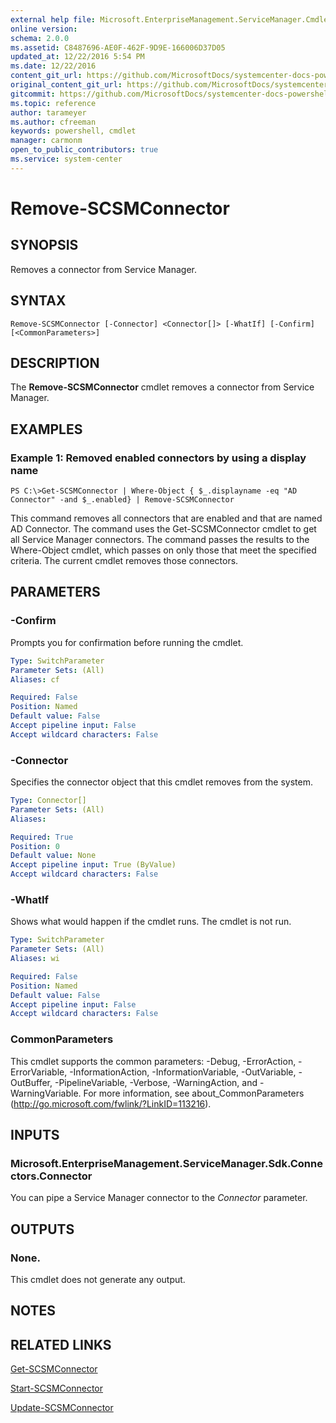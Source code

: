 ```yaml
---
external help file: Microsoft.EnterpriseManagement.ServiceManager.Cmdlets.dll-Help.xml
online version: 
schema: 2.0.0
ms.assetid: C8487696-AE0F-462F-9D9E-166006D37D05
updated_at: 12/22/2016 5:54 PM
ms.date: 12/22/2016
content_git_url: https://github.com/MicrosoftDocs/systemcenter-docs-powershell/blob/live/systemcenter-cmdlets/SystemCenter2016/ServiceManager/vlatest/Remove-SCSMConnector.md
original_content_git_url: https://github.com/MicrosoftDocs/systemcenter-docs-powershell/blob/live/systemcenter-cmdlets/SystemCenter2016/ServiceManager/vlatest/Remove-SCSMConnector.md
gitcommit: https://github.com/MicrosoftDocs/systemcenter-docs-powershell/blob/17c3a51bd892aad46c731d9f381f0704b4815004/systemcenter-cmdlets/SystemCenter2016/ServiceManager/vlatest/Remove-SCSMConnector.md
ms.topic: reference
author: tarameyer
ms.author: cfreeman
keywords: powershell, cmdlet
manager: carmonm
open_to_public_contributors: true
ms.service: system-center
---
```


# Remove-SCSMConnector

## SYNOPSIS
Removes a connector from Service Manager.

## SYNTAX

```
Remove-SCSMConnector [-Connector] <Connector[]> [-WhatIf] [-Confirm] [<CommonParameters>]
```

## DESCRIPTION
The **Remove-SCSMConnector** cmdlet removes a connector from Service Manager.

## EXAMPLES

### Example 1: Removed enabled connectors by using a display name
```
PS C:\>Get-SCSMConnector | Where-Object { $_.displayname -eq "AD Connector" -and $_.enabled} | Remove-SCSMConnector
```

This command removes all connectors that are enabled and that are named AD Connector.
The command uses the Get-SCSMConnector cmdlet to get all Service Manager connectors.
The command passes the results to the Where-Object cmdlet, which passes on only those that meet the specified criteria.
The current cmdlet removes those connectors.

## PARAMETERS

### -Confirm
Prompts you for confirmation before running the cmdlet.

```yaml
Type: SwitchParameter
Parameter Sets: (All)
Aliases: cf

Required: False
Position: Named
Default value: False
Accept pipeline input: False
Accept wildcard characters: False
```

### -Connector
Specifies the connector object that this cmdlet removes from the system.

```yaml
Type: Connector[]
Parameter Sets: (All)
Aliases: 

Required: True
Position: 0
Default value: None
Accept pipeline input: True (ByValue)
Accept wildcard characters: False
```

### -WhatIf
Shows what would happen if the cmdlet runs.
The cmdlet is not run.

```yaml
Type: SwitchParameter
Parameter Sets: (All)
Aliases: wi

Required: False
Position: Named
Default value: False
Accept pipeline input: False
Accept wildcard characters: False
```

### CommonParameters
This cmdlet supports the common parameters: -Debug, -ErrorAction, -ErrorVariable, -InformationAction, -InformationVariable, -OutVariable, -OutBuffer, -PipelineVariable, -Verbose, -WarningAction, and -WarningVariable. For more information, see about_CommonParameters (http://go.microsoft.com/fwlink/?LinkID=113216).

## INPUTS

### Microsoft.EnterpriseManagement.ServiceManager.Sdk.Connectors.Connector
You can pipe a Service Manager connector to the *Connector* parameter.

## OUTPUTS

### None.
This cmdlet does not generate any output.

## NOTES

## RELATED LINKS

[Get-SCSMConnector](xref:SystemCenter2016/ServiceManager/vlatest/Get-SCSMConnector.md)

[Start-SCSMConnector](xref:SystemCenter2016/ServiceManager/vlatest/Start-SCSMConnector.md)

[Update-SCSMConnector](xref:SystemCenter2016/ServiceManager/vlatest/Update-SCSMConnector.md)

